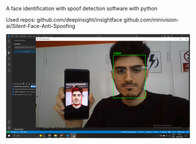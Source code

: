 A face identification with spoof detection software with python

Used repos:
github.com/deepinsight/insightface
github.com/minivision-ai/Silent-Face-Anti-Spoofing

![Alt text](run.png)
